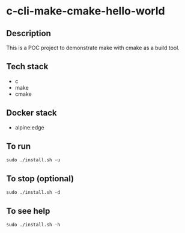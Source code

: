 # c-cli-make-cmake-hello-world

## Description
This is a POC project to demonstrate 
make with cmake as a build tool.

## Tech stack
- c
- make
- cmake

## Docker stack
- alpine:edge

## To run
`sudo ./install.sh -u`

## To stop (optional)
`sudo ./install.sh -d`

## To see help
`sudo ./install.sh -h`
